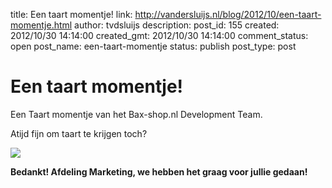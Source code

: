 title: Een taart momentje!
link: http://vandersluijs.nl/blog/2012/10/een-taart-momentje.html
author: tvdsluijs
description: 
post_id: 155
created: 2012/10/30 14:14:00
created_gmt: 2012/10/30 14:14:00
comment_status: open
post_name: een-taart-momentje
status: publish
post_type: post

# Een taart momentje!

Een Taart momentje van het Bax-shop.nl Development Team.

  


Atijd fijn om taart te krijgen toch?

![](/wp-content/uploads/2012/10/photo-300x225.jpg)

  
  


**Bedankt! Afdeling Marketing, we hebben het graag voor jullie gedaan!**